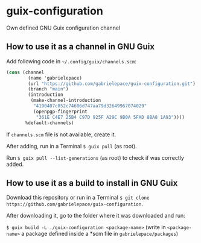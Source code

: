 # guix-configuration
Own defined GNU Guix configuration channel

## How to use it as a channel in GNU Guix
Add following code in `~/.config/guix/channels.scm`:

```scheme
(cons (channel
        (name 'gabrielepace)
        (url "https://github.com/gabrielepace/guix-configuration.git")
        (branch "main")
        (introduction
         (make-channel-introduction
          "4190407c052c74606d747aa79d32649967074029"
          (openpgp-fingerprint
           "361E C4E7 25B4 C97D 925F A29C 9B0A 5FAD 8BA8 1A93"))))
       %default-channels)
```

If `channels.scm` file is not available, create it.

After adding, run in a Terminal `$ guix pull` (as root).

Run `$ guix pull --list-generations` (as root) to check if was correctly added.

## How to use it as a build to install in GNU Guix

Download this repository or run in a Terminal `$ git clone https://github.com/gabrielepace/guix-configuration`.

After downloading it, go to the folder where it was downloaded and run:

`$ guix build -L ./guix-configuration <package-name>` (write in `<package-name>` a package defined inside a *scm file in `gabrielepace/packages`)
